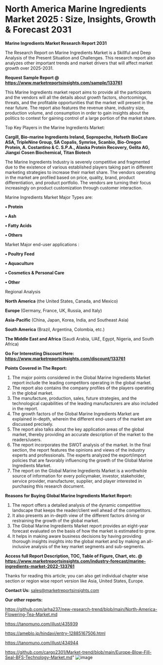 # North America Marine Ingredients Market 2025 : Size, Insights, Growth & Forecast 2031

<strong>Marine Ingredients Market Research Report 2031</strong>

The Research Report on Marine Ingredients Market is a Skillful and Deep Analysis of the Present Situation and Challenges. This research report also analyzes other important trends and market drivers that will affect market growth over 2025-2031.

<strong>Request Sample Report @ <a href=https://www.marketreportsinsights.com/sample/133761>https://www.marketreportsinsights.com/sample/133761</a></strong>

This Marine Ingredients market report aims to provide all the participants and the vendors will all the details about growth factors, shortcomings, threats, and the profitable opportunities that the market will present in the near future. The report also features the revenue share, industry size, production volume, and consumption in order to gain insights about the politics to contest for gaining control of a large portion of the market share.

Top Key Players in the Marine Ingredients Market:

<strong>Cargill, Bio-marine Ingredients Ireland, Sopropeche, Hofseth BioCare ASA, TripleNine Group, SA Copalis, Symrise, Scanbio, Bio-Oregon Protein, A. Costantino & C. S.P.A., Alaska Protein Recovery, Gelita AG, Jiangxi Cosen Biochemical, Titan Biotech</strong>

The Marine Ingredients Industry is severely competitive and fragmented due to the existence of various established players taking part in different marketing strategies to increase their market share. The vendors operating in the market are profiled based on price, quality, brand, product differentiation, and product portfolio. The vendors are turning their focus increasingly on product customization through customer interaction.

Marine Ingredients Market Major Types are:

<strong>• Protein

• Ash

• Fatty Acids

• Others</strong>

Market Major end-user applications :

<strong>• Poultry Feed

• Aquaculture

• Cosmetics & Personal Care

• Other</strong>

Regional Analysis

</u><strong><b>North America</b></strong> (the United States, Canada, and Mexico)

<strong><b>Europe </b></strong>(Germany, France, UK, Russia, and Italy)

<strong><b>Asia-Pacific</b></strong> (China, Japan, Korea, India, and Southeast Asia)

<strong><b>South America</b></strong> (Brazil, Argentina, Colombia, etc.)

<strong><b>The Middle East and Africa</b></strong> (Saudi Arabia, UAE, Egypt, Nigeria, and South Africa)

<strong>Go For Interesting Discount Here: <a href=https://www.marketreportsinsights.com/discount/133761>https://www.marketreportsinsights.com/discount/133761</a></strong>

<strong>Points Covered in The Report:</strong>
<ol>
  <li>The major points considered in the Global Marine Ingredients Market report include the leading competitors operating in the global market.</li>
  <li>The report also contains the company profiles of the players operating in the global market.</li>
  <li>The manufacture, production, sales, future strategies, and the technological capabilities of the leading manufacturers are also included in the report.</li>
  <li>The growth factors of the Global Marine Ingredients Market are explained in-depth, wherein the different end-users of the market are discussed precisely.</li>
  <li>The report also talks about the key application areas of the global market, thereby providing an accurate description of the market to the readers/users.</li>
  <li>The report incorporates the SWOT analysis of the market. In the final section, the report features the opinions and views of the industry experts and professionals. The experts analyzed the export/import policies that are favorably influencing the growth of the Global Marine Ingredients Market.</li>
  <li>The report on the Global Marine Ingredients Market is a worthwhile source of information for every policymaker, investor, stakeholder, service provider, manufacturer, supplier, and player interested in purchasing this research document.</li>
</ol>
<strong>Reasons for Buying Global Marine Ingredients Market Report:</strong>

<ol>
  <li>The report offers a detailed analysis of the dynamic competitive landscape that keeps the reader/client well ahead of the competitors.</li>
  <li>It also presents an in-depth view of the different factors driving or restraining the growth of the global market.</li>
  <li>The Global Marine Ingredients Market report provides an eight-year forecast evaluated on the basis of how the market is estimated to grow.</li>
  <li>It helps in making aware business decisions by having providing thorough insights insights into the global market and by making an all-inclusive analysis of the key market segments and sub-segments.</li>
</ol>
<strong>Access full Report Description, TOC, Table of Figure, Chart, etc. @ <a href=https://www.marketreportsinsights.com/industry-forecast/marine-ingredients-market-2022-133761>https://www.marketreportsinsights.com/industry-forecast/marine-ingredients-market-2022-133761</a></strong>


Thanks for reading this article; you can also get individual chapter wise section or region wise report version like Asia, United States, Europe.

<strong>Contact Us:</strong>
sales@marketreportsinsights.com

<strong>Our other reports:</strong>

<a href=https://github.com/arha237/new-research-trend/blob/main/North-America-Flowering-Tea-Market.md>https://github.com/arha237/new-research-trend/blob/main/North-America-Flowering-Tea-Market.md</a>

<a href=https://tanomuno.com/illust/435939>https://tanomuno.com/illust/435939</a>

<a href=https://ameblo.jp/hindavi/entry-12885167506.html>https://ameblo.jp/hindavi/entry-12885167506.html</a>

<a href=https://tanomuno.com/illust/434944>https://tanomuno.com/illust/434944</a>

<a href=https://github.com/cargo2301/Market-trend/blob/main/Europe-Blow-Fill-Seal-BFS-Technology-Market.md>https://github.com/cargo2301/Market-trend/blob/main/Europe-Blow-Fill-Seal-BFS-Technology-Market.md</a>"
![image](https://github.com/user-attachments/assets/d96a2846-4cb3-4913-9fa4-3abef2880ab4)
